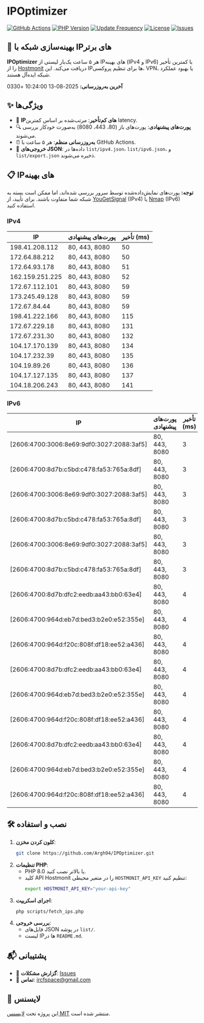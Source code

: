 # IPOptimizer

[![GitHub Actions](https://github.com/Argh94/IPOptimizer/workflows/IPOptimizer/badge.svg)](https://github.com/Argh94/IPOptimizer/actions)
[![PHP Version](https://img.shields.io/badge/PHP-8.0-blue)](https://www.php.net)
[![Update Frequency](https://img.shields.io/badge/Updates-Every%205%20Hours-green)](https://github.com/Argh94/IPOptimizer)
[![License](https://img.shields.io/badge/License-MIT-yellow)](https://opensource.org/licenses/MIT)
[![Issues](https://img.shields.io/github/issues/Argh94/IPOptimizer)](https://github.com/Argh94/IPOptimizer/issues)

## 🚀 بهینه‌سازی شبکه با IPهای برتر

**IPOptimizer** هر ۵ ساعت یک‌بار لیستی از IPهای بهینه (IPv4 و IPv6) با کمترین تأخیر را از [Hostmonit](https://hostmonit.com/) دریافت می‌کند. این IPها برای تنظیم پروکسی، VPN، یا بهبود عملکرد شبکه ایده‌آل هستند.

**آخرین به‌روزرسانی:** 2025-08-13 10:24:00 +0330

## ✨ ویژگی‌ها
- 📡 **IPهای کم‌تأخیر**: مرتب‌شده بر اساس کمترین latency.
- 🔍 **پورت‌های پیشنهادی**: پورت‌های باز (80، 443، 8080) به‌صورت خودکار بررسی می‌شوند.
- ⏰ **به‌روزرسانی منظم**: هر ۵ ساعت با GitHub Actions.
- 📄 **خروجی‌های JSON**: داده‌ها در `list/ipv4.json`، `list/ipv6.json`، و `list/export.json` ذخیره می‌شوند.

## 📋 IPهای بهینه

**توجه:** پورت‌های نمایش‌داده‌شده توسط سرور بررسی شده‌اند، اما ممکن است بسته به شبکه شما متفاوت باشند. برای تأیید، از [YouGetSignal](https://www.yougetsignal.com/tools/open-ports/) (IPv4) یا [Nmap](https://nmap.org/) (IPv6) استفاده کنید.

### IPv4
| IP | پورت‌های پیشنهادی | تأخیر (ms) |
|----|-------------------|------------|
| 198.41.208.112 | 80, 443, 8080 | 50 |
| 172.64.88.212 | 80, 443, 8080 | 50 |
| 172.64.93.178 | 80, 443, 8080 | 51 |
| 162.159.251.225 | 80, 443, 8080 | 52 |
| 172.67.112.101 | 80, 443, 8080 | 59 |
| 173.245.49.128 | 80, 443, 8080 | 59 |
| 172.67.84.44 | 80, 443, 8080 | 59 |
| 198.41.222.166 | 80, 443, 8080 | 115 |
| 172.67.229.18 | 80, 443, 8080 | 131 |
| 172.67.231.30 | 80, 443, 8080 | 132 |
| 104.17.170.139 | 80, 443, 8080 | 134 |
| 104.17.232.39 | 80, 443, 8080 | 135 |
| 104.19.89.26 | 80, 443, 8080 | 136 |
| 104.17.127.135 | 80, 443, 8080 | 137 |
| 104.18.206.243 | 80, 443, 8080 | 141 |

### IPv6
| IP | پورت‌های پیشنهادی | تأخیر (ms) |
|----|-------------------|------------|
| [2606:4700:3006:8e69:9df0:3027:2088:3af5] | 80, 443, 8080 | 3 |
| [2606:4700:8d7b:c5bd:c478:fa53:765a:8df] | 80, 443, 8080 | 3 |
| [2606:4700:3006:8e69:9df0:3027:2088:3af5] | 80, 443, 8080 | 3 |
| [2606:4700:8d7b:c5bd:c478:fa53:765a:8df] | 80, 443, 8080 | 3 |
| [2606:4700:3006:8e69:9df0:3027:2088:3af5] | 80, 443, 8080 | 3 |
| [2606:4700:8d7b:c5bd:c478:fa53:765a:8df] | 80, 443, 8080 | 3 |
| [2606:4700:8d7b:dfc2:eedb:aa43:bb0:63e4] | 80, 443, 8080 | 4 |
| [2606:4700:964d:eb7d:bed3:b2e0:e52:355e] | 80, 443, 8080 | 4 |
| [2606:4700:964d:f20c:808f:df18:ee52:a436] | 80, 443, 8080 | 4 |
| [2606:4700:8d7b:dfc2:eedb:aa43:bb0:63e4] | 80, 443, 8080 | 4 |
| [2606:4700:964d:eb7d:bed3:b2e0:e52:355e] | 80, 443, 8080 | 4 |
| [2606:4700:964d:f20c:808f:df18:ee52:a436] | 80, 443, 8080 | 4 |
| [2606:4700:8d7b:dfc2:eedb:aa43:bb0:63e4] | 80, 443, 8080 | 4 |
| [2606:4700:964d:eb7d:bed3:b2e0:e52:355e] | 80, 443, 8080 | 4 |
| [2606:4700:964d:f20c:808f:df18:ee52:a436] | 80, 443, 8080 | 4 |

## 🛠️ نصب و استفاده
1. **کلون کردن مخزن**:
   ```bash
   git clone https://github.com/Argh94/IPOptimizer.git
   ```
2. **تنظیمات PHP**:
   - PHP 8.0 یا بالاتر نصب کنید.
   - کلید API Hostmonit را در متغیر محیطی `HOSTMONIT_API_KEY` تنظیم کنید:
     ```bash
     export HOSTMONIT_API_KEY="your-api-key"
     ```
3. **اجرای اسکریپت**:
   ```bash
   php scripts/fetch_ips.php
   ```
4. **بررسی خروجی**:
   - فایل‌های JSON در پوشه `list/`.
   - لیست IPها در `README.md`.

## 📬 پشتیبانی
- 🐛 **گزارش مشکلات**: [Issues](https://github.com/Argh94/IPOptimizer/issues)
- 📧 **تماس**: [ircfspace@gmail.com](mailto:ircfspace@gmail.com)

## 📄 لایسنس
این پروژه تحت [لایسنس MIT](https://github.com/Argh94/HandWave/blob/main/LICENCE) منتشر شده است.
